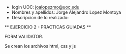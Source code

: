 - login UOC: joalopezmo@uoc.edu
- Nombres y apellidos: Jorge Alejandro Lopez Montoya
- Descripcion de lo realizado:

** EJERCICIO 2 - PRACTICAS GUIADAS **

FORM VALIDATOR.

Se crean los archivos html, css y js